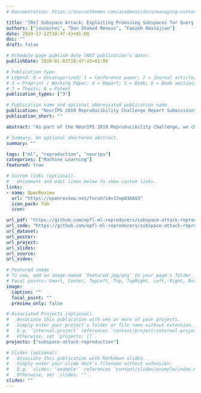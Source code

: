 ```yaml
---
# Documentation: https://sourcethemes.com/academic/docs/managing-content/

title: "[Re] Subspace Attack: Exploiting Promising Subspaces for Query-Efficient Black-box Attacks"
authors: ["juusechec", "Dan Shaked Renous", "Faezeh Nassajian"]
date: 2019-27-12T18:47:43+01:00
doi: ""
draft: false

# Schedule page publish date (NOT publication's date).
publishDate: 2020-01-03T18:47:43+01:00

# Publication type.
# Legend: 0 = Uncategorized; 1 = Conference paper; 2 = Journal article;
# 3 = Preprint / Working Paper; 4 = Report; 5 = Book; 6 = Book section;
# 7 = Thesis; 8 = Patent
publication_types: ["3"]

# Publication name and optional abbreviated publication name.
publication: "NeurIPS 2019 Reproducibility Challenge Report Submissions"
publication_short: ""

abstract: "As part of the NeurIPS 2019 Reproducibility Challenge, we chose to attempt to reproduce the attack algorithm proposed in \"Subspace Attack: Exploiting Promising Subspaces for Query-Efficient Black-box Attacks\". Our reported results are better than the original paper in terms of the median number of queries per attack, but worse in terms of failure rate. A concise assessment of our implementation is also included."

# Summary. An optional shortened abstract.
summary: ""

tags: ["ml", "reproduction", "neurips"]
categories: ["Machine Learning"]
featured: true

# Custom links (optional).
#   Uncomment and edit lines below to show custom links.
links:
- name: OpenReview
  url: "https://openreview.net/forum?id=3Jxp81KAS3"
  icon_pack: fab
  icon: 

url_pdf: "https://github.com/epfl-ml-reproducers/subspace-attack-reproduction/blob/master/neurips_report.pdf"
url_code: "https://github.com/epfl-ml-reproducers/subspace-attack-reproduction"
url_dataset:
url_poster:
url_project:
url_slides:
url_source:
url_video:

# Featured image
# To use, add an image named `featured.jpg/png` to your page's folder. 
# Focal points: Smart, Center, TopLeft, Top, TopRight, Left, Right, BottomLeft, Bottom, BottomRight.
image:
  caption: ""
  focal_point: ""
  preview_only: false

# Associated Projects (optional).
#   Associate this publication with one or more of your projects.
#   Simply enter your project's folder or file name without extension.
#   E.g. `internal-project` references `content/project/internal-project/index.md`.
#   Otherwise, set `projects: []`.
projects: ["subspace-attack-reproduction"]

# Slides (optional).
#   Associate this publication with Markdown slides.
#   Simply enter your slide deck's filename without extension.
#   E.g. `slides: "example"` references `content/slides/example/index.md`.
#   Otherwise, set `slides: ""`.
slides: ""
---
```

